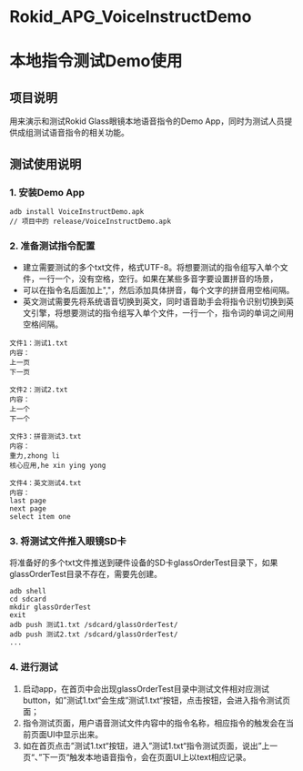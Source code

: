 # Rokid_APG_VoiceInstructDemo

# 本地指令测试Demo使用

## 项目说明

用来演示和测试Rokid Glass眼镜本地语音指令的Demo App，同时为测试人员提供成组测试语音指令的相关功能。

## 测试使用说明
### 1. 安装Demo App
```
adb install VoiceInstructDemo.apk
// 项目中的 release/VoiceInstructDemo.apk
```
### 2. 准备测试指令配置

* 建立需要测试的多个txt文件，格式UTF-8。将想要测试的指令组写入单个文件，一行一个，没有空格，空行。如果在某些多音字要设置拼音的场景，
* 可以在指令名后面加上","，然后添加具体拼音，每个文字的拼音用空格间隔。
* 英文测试需要先将系统语音切换到英文，同时语音助手会将指令识别切换到英文引擎，将想要测试的指令组写入单个文件，一行一个，指令词的单词之间用空格间隔。

```shell
文件1：测试1.txt
内容：
上一页
下一页

文件2：测试2.txt
内容：
上一个
下一个

文件3：拼音测试3.txt
内容：
重力,zhong li
核心应用,he xin ying yong

文件4：英文测试4.txt
内容：
last page
next page
select item one

```

### 3. 将测试文件推入眼镜SD卡

将准备好的多个txt文件推送到硬件设备的SD卡glassOrderTest目录下，如果glassOrderTest目录不存在，需要先创建。

```shell
adb shell
cd sdcard
mkdir glassOrderTest
exit
adb push 测试1.txt /sdcard/glassOrderTest/
adb push 测试2.txt /sdcard/glassOrderTest/
...
```

### 4. 进行测试

1. 启动app，在首页中会出现glassOrderTest目录中测试文件相对应测试button，如”测试1.txt“会生成”测试1.txt“按钮，点击按钮，会进入指令测试页面；
2. 指令测试页面，用户语音测试文件内容中的指令名称，相应指令的触发会在当前页面UI中显示出来。
3. 如在首页点击”测试1.txt“按钮，进入”测试1.txt“指令测试页面，说出”上一页“、”下一页“触发本地语音指令，会在页面UI上以text相应记录。




